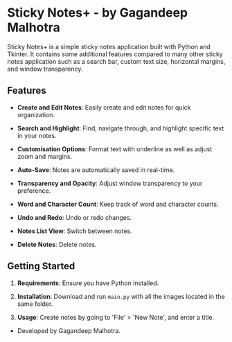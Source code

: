 # Sticky Notes+ - by Gagandeep Malhotra

Sticky Notes+ is a simple sticky notes application built with Python and Tkinter. It contains some additional features compared to many other sticky notes application such as a search bar, custom text size, horizontal margins, and window transparency.

## Features

- **Create and Edit Notes**: Easily create and edit notes for quick organization.

- **Search and Highlight**: Find, navigate through, and highlight specific text in your notes.

- **Customisation Options**: Format text with underline as well as adjust zoom and margins.

- **Auto-Save**: Notes are automatically saved in real-time.

- **Transparency and Opacity**: Adjust window transparency to your preference.

- **Word and Character Count**: Keep track of word and character counts.

- **Undo and Redo**: Undo or redo changes.

- **Notes List View**: Switch between notes.

- **Delete Notes**: Delete notes.

## Getting Started

1. **Requirements**: Ensure you have Python installed.

2. **Installation**: Download and run `main.py` with all the images located in the same folder.

3. **Usage**: Create notes by going to 'File' > 'New Note', and enter a title.

- Developed by Gagandeep Malhotra.